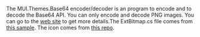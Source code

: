 The MUI.Themes.Base64 encoder/decoder is an program to encode and to decode the Base64 API. You can only encode and decode PNG images. You can go to the [web site](https://charlesmilette.github.io/MUI.Themes.Base64) to get more details.The ExtBitmap.cs file comes from [this sample](https://code.msdn.microsoft.com/Converting-Base64-strings-8808c305). The icon comes from [this repo](https://github.com/alecive/FlatWoken).